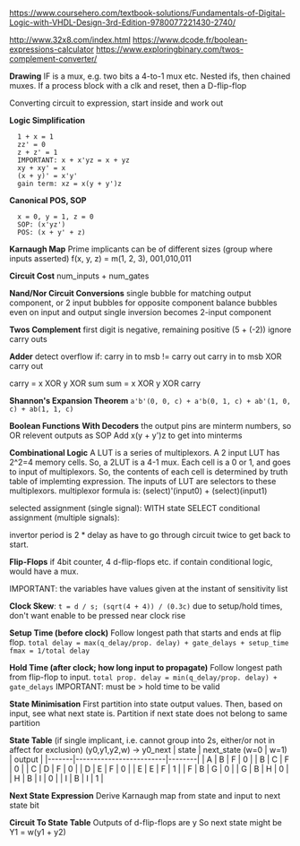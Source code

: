 <!-- SPDX-License-Identifier: zlib-acknowledgement -->
https://www.coursehero.com/textbook-solutions/Fundamentals-of-Digital-Logic-with-VHDL-Design-3rd-Edition-9780077221430-2740/

http://www.32x8.com/index.html
https://www.dcode.fr/boolean-expressions-calculator
https://www.exploringbinary.com/twos-complement-converter/


**Drawing**
IF is a mux, e.g. two bits a 4-to-1 mux etc. Nested ifs, then chained muxes.
If a process block with a clk and reset, then a D-flip-flop

Converting circuit to expression, start inside and work out

**Logic Simplification**
```
  1 + x = 1
  zz' = 0
  z + z' = 1
  IMPORTANT: x + x'yz = x + yz
  xy + xy' = x
  (x + y)' = x'y'
  gain term: xz = x(y + y')z
```
**Canonical POS, SOP**
```
  x = 0, y = 1, z = 0
  SOP: (x'yz')
  POS: (x + y' + z)
```
**Karnaugh Map**
  Prime implicants can be of different sizes (group where inputs asserted)
  f(x, y, z) = m(1, 2, 3), 001,010,011
 
**Circuit Cost**
  num_inputs + num_gates

**Nand/Nor Circuit Conversions**
  single bubble for matching output component, or 2 input bubbles for opposite component
  balance bubbles even on input and output
  single inversion becomes 2-input component

**Twos Complement**
  first digit is negative, remaining positive
  (5 + (-2)) ignore carry outs

**Adder**
  detect overflow if: carry in to msb != carry out
                      carry in to msb XOR carry out

  carry = x XOR y XOR sum
  sum = x XOR y XOR carry

**Shannon's Expansion Theorem**
  `a'b'(0, 0, c) + a'b(0, 1, c) + ab'(1, 0, c) + ab(1, 1, c)`

**Boolean Functions With Decoders**
  the output pins are minterm numbers, so OR relevent outputs as SOP
  Add x(y + y')z to get into minterms

**Combinational Logic**
  A LUT is a series of multiplexors.
  A 2 input LUT has 2^2=4 memory cells.
  So, a 2LUT is a 4-1 mux.
  Each cell is a 0 or 1, and goes to input of multiplexors.
  So, the contents of each cell is determined by truth table of implemting expression.
  The inputs of LUT are selectors to these multiplexors.
  multiplexor formula is: (select)'(input0) + (select)(input1)

  selected assignment (single signal): WITH state SELECT
  conditional assignment (multiple signals): 

  invertor period is 2 * delay as have to go through circuit twice to get back to start.

**Flip-Flops**
  if 4bit counter, 4 d-flip-flops etc.
  if contain conditional logic, would have a mux.

  IMPORTANT: the variables have values given at the instant of sensitivity list

**Clock Skew**: `t = d / s; (sqrt(4 + 4)) / (0.3c)`
  due to setup/hold times, don't want enable to be pressed near clock rise 
  
**Setup Time (before clock)**
  Follow longest path that starts and ends at flip flop.
  `total delay = max(q_delay/prop. delay) + gate_delays + setup_time`
 `fmax = 1/total delay`
  
**Hold Time (after clock; how long input to propagate)**
  Follow longest path from flip-flop to input.
  `total prop. delay = min(q_delay/prop. delay) + gate_delays`
  IMPORTANT: must be > hold time to be valid 
  
**State Minimisation**
  First partition into state output values.
  Then, based on input, see what next state is.
  Partition if next state does not belong to same partition

**State Table**
(if single implicant, i.e. cannot group into 2s, either/or not in affect for exclusion)
(y0,y1,y2,w) -> y0_next
| state | next_state (w=0 \| w=1) | output |
|-------|-------------------------|--------|
| A     | B \| F                  | 0      |
| B     | C \| F                  | 0      |
| C     | D \| F                  | 0      |
| D     | E \| F                  | 0      |
| E     | E \| F                  | 1      |
| F     | B \| G                  | 0      |
| G     | B \| H                  | 0      |
| H     | B \| I                  | 0      |
| I     | B \| I                  | 1      |

  
**Next State Expression**
  Derive Karnaugh map from state and input to next state bit
  
**Circuit To State Table**
  Outputs of d-flip-flops are y
  So next state might be Y1 = w(y1 + y2)
